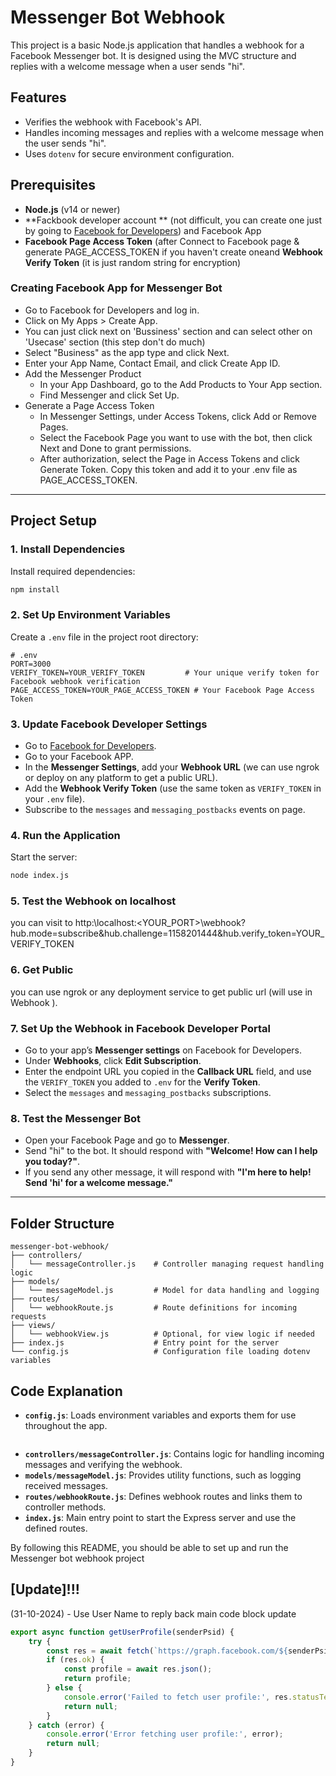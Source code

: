 # Messenger Bot Webhook

This project is a basic Node.js application that handles a webhook for a Facebook Messenger bot. It is designed using the MVC structure and replies with a welcome message when a user sends "hi". 

## Features

- Verifies the webhook with Facebook's API.
- Handles incoming messages and replies with a welcome message when the user sends "hi".
- Uses `dotenv` for secure environment configuration.

## Prerequisites

- **Node.js** (v14 or newer)
- **Fackbook developer account ** (not difficult, you can create one just by going to [Facebook for Developers](https://developers.facebook.com/)) and Facebook App
- **Facebook Page Access Token** (after Connect to Facebook page & generate PAGE_ACCESS_TOKEN if you haven't create oneand **Webhook Verify Token** (it is just random string for encryption)

### Creating Facebook App for Messenger Bot

- Go to Facebook for Developers and log in.
- Click on My Apps > Create App.
- You can just click next on 'Bussiness' section and can select other on 'Usecase' section (this step don't do much)
- Select "Business" as the app type and click Next.
- Enter your App Name, Contact Email, and click Create App ID.
- Add the Messenger Product
    - In your App Dashboard, go to the Add Products to Your App section.
    - Find Messenger and click Set Up.
- Generate a Page Access Token
    - In Messenger Settings, under Access Tokens, click Add or Remove Pages.
    - Select the Facebook Page you want to use with the bot, then click Next and Done to grant permissions.
    - After authorization, select the Page in Access Tokens and click Generate Token. Copy this token and add it to your .env file as PAGE_ACCESS_TOKEN.
---

## Project Setup

### 1. Install Dependencies

Install required dependencies:

```bash
npm install
```

### 2. Set Up Environment Variables

Create a `.env` file in the project root directory:

```plaintext
# .env
PORT=3000
VERIFY_TOKEN=YOUR_VERIFY_TOKEN         # Your unique verify token for Facebook webhook verification
PAGE_ACCESS_TOKEN=YOUR_PAGE_ACCESS_TOKEN # Your Facebook Page Access Token
```

### 3. Update Facebook Developer Settings

- Go to [Facebook for Developers](https://developers.facebook.com/).
- Go to your Facebook APP.
- In the **Messenger Settings**, add your **Webhook URL** (we can use ngrok or deploy on any platform to get a public URL).
- Add the **Webhook Verify Token** (use the same token as `VERIFY_TOKEN` in your `.env` file).
- Subscribe to the `messages` and `messaging_postbacks` events on page.

### 4. Run the Application

Start the server:

```bash
node index.js
```

### 5. Test the Webhook on localhost

you can visit to http:\\localhost:<YOUR_PORT>\webhook?hub.mode=subscribe&hub.challenge=1158201444&hub.verify_token=YOUR_VERIFY_TOKEN

### 6. Get Public

you can use ngrok or any deployment service to get public url (will use in Webhook ).

### 7. Set Up the Webhook in Facebook Developer Portal

- Go to your app’s **Messenger settings** on Facebook for Developers.
- Under **Webhooks**, click **Edit Subscription**.
- Enter the endpoint URL you copied in the **Callback URL** field, and use the `VERIFY_TOKEN` you added to `.env` for the **Verify Token**.
- Select the `messages` and `messaging_postbacks` subscriptions.

### 8. Test the Messenger Bot

- Open your Facebook Page and go to **Messenger**.
- Send "hi" to the bot. It should respond with **"Welcome! How can I help you today?"**.
- If you send any other message, it will respond with **"I'm here to help! Send 'hi' for a welcome message."**

---

## Folder Structure

```plaintext
messenger-bot-webhook/
├── controllers/
│   └── messageController.js    # Controller managing request handling logic
├── models/
│   └── messageModel.js         # Model for data handling and logging
├── routes/
│   └── webhookRoute.js         # Route definitions for incoming requests
├── views/
│   └── webhookView.js          # Optional, for view logic if needed
├── index.js                    # Entry point for the server
└── config.js                   # Configuration file loading dotenv variables
```

## Code Explanation

- **`config.js`**: Loads environment variables and exports them for use throughout the app.
```

```
- **`controllers/messageController.js`**: Contains logic for handling incoming messages and verifying the webhook.
- **`models/messageModel.js`**: Provides utility functions, such as logging received messages.
- **`routes/webhookRoute.js`**: Defines webhook routes and links them to controller methods.
- **`index.js`**: Main entry point to start the Express server and use the defined routes.


By following this README, you should be able to set up and run the Messenger bot webhook project

## [Update]!!!

(31-10-2024) - Use User Name to reply back
main code block update
```js
export async function getUserProfile(senderPsid) {
    try {
        const res = await fetch(`https://graph.facebook.com/${senderPsid}?fields=first_name,last_name&access_token=${PAGE_ACCESS_TOKEN}`);
        if (res.ok) {
            const profile = await res.json();
            return profile;
        } else {
            console.error('Failed to fetch user profile:', res.statusText);
            return null;
        }
    } catch (error) {
        console.error('Error fetching user profile:', error);
        return null;
    }
}
```

